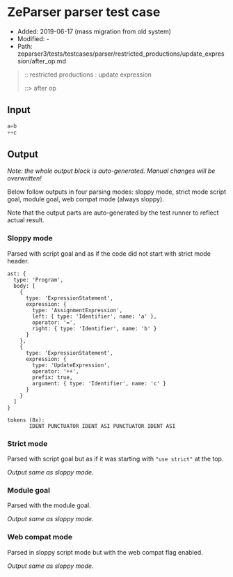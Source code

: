# ZeParser parser test case

- Added: 2019-06-17 (mass migration from old system)
- Modified: -
- Path: zeparser3/tests/testcases/parser/restricted_productions/update_expression/after_op.md

> :: restricted productions : update expression
>
> ::> after op

## Input

`````js
a=b
++c
`````

## Output

_Note: the whole output block is auto-generated. Manual changes will be overwritten!_

Below follow outputs in four parsing modes: sloppy mode, strict mode script goal, module goal, web compat mode (always sloppy).

Note that the output parts are auto-generated by the test runner to reflect actual result.

### Sloppy mode

Parsed with script goal and as if the code did not start with strict mode header.

`````
ast: {
  type: 'Program',
  body: [
    {
      type: 'ExpressionStatement',
      expression: {
        type: 'AssignmentExpression',
        left: { type: 'Identifier', name: 'a' },
        operator: '=',
        right: { type: 'Identifier', name: 'b' }
      }
    },
    {
      type: 'ExpressionStatement',
      expression: {
        type: 'UpdateExpression',
        operator: '++',
        prefix: true,
        argument: { type: 'Identifier', name: 'c' }
      }
    }
  ]
}

tokens (8x):
       IDENT PUNCTUATOR IDENT ASI PUNCTUATOR IDENT ASI
`````

### Strict mode

Parsed with script goal but as if it was starting with `"use strict"` at the top.

_Output same as sloppy mode._

### Module goal

Parsed with the module goal.

_Output same as sloppy mode._

### Web compat mode

Parsed in sloppy script mode but with the web compat flag enabled.

_Output same as sloppy mode._
